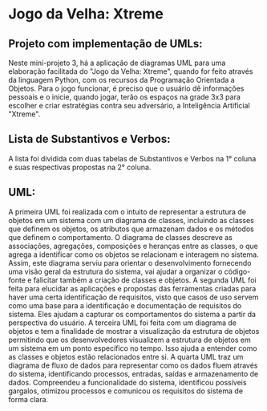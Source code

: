 # Jogo da Velha: Xtreme

## Projeto com implementação de UMLs:

  Neste mini-projeto 3, há a aplicação de diagramas UML para uma elaboração facilitada do "Jogo da Velha: Xtreme", quando for feito através da linguagem Python, com os recursos da Programação Orientada a Objetos.
  Para o jogo funcionar, é preciso que o usuário dê informações pessoais e o inicie, quando jogar, terão os espaços na grade 3x3 para escolher e criar estratégias contra seu adversário, a Inteligência Artificial "Xtreme".

## Lista de Substantivos e Verbos:

  A lista foi dividida com duas tabelas de Substantivos e Verbos na 1° coluna e suas respectivas propostas na 2° coluna.

## UML:

  A primeira UML foi realizada com o intuito de representar a estrutura de objetos em um sistema com um diagrama de classes, incluindo as classes que definem os objetos, os atributos que armazenam dados e os métodos que definem o comportamento.  O diagrama de classes descreve as associações, agregações, composições e heranças entre as classes, o que agrega a identificar como os objetos se relacionam e interagem no sistema. Assim, este diagrama serviu para orientar o desenvolvimento fornecendo uma visão geral da estrutura do sistema, vai ajudar a organizar o código-fonte e falicitar também a criação de classes e objetos.
  A segunda UML foi feita para elucidar as aplicações e propostas das ferramentas criadas para haver uma certa identificação de requisitos, visto que casos de uso servem como uma base para a identificação e documentação de requisitos do sistema. Eles ajudam a capturar os comportamentos do sistema a partir da perspectiva do usuário.
  A terceira UML foi feita com um diagrama de objetos e tem a finalidade de mostrar a visualização da estrutura de objetos permitindo que os desenvolvedores visualizem a estrutura de objetos em um sistema em um ponto específico no tempo. Isso ajuda a entender como as classes e objetos estão relacionados entre si.
  A quarta UML traz um diagrama de fluxo de dados para representar como os dados fluem através do sistema, identificando processos, entradas, saídas e armazenamento de dados. Compreendeu a funcionalidade do sistema, identificou possíveis gargalos, otimizou processos e comunicou os requisitos do sistema de forma clara.